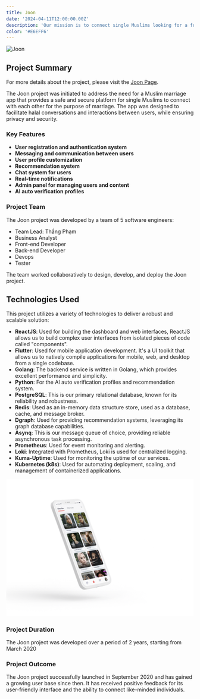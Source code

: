 ```yaml
---
title: Joon
date: '2024-04-11T12:00:00.00Z'
description: 'Our mission is to connect single Muslims looking for a fulfilling Marriage'
color: '#E6EFF6'
---
```


![Joon](./joon-4.png)

## Project Summary
For more details about the project, please visit the [Joon Page](https://myjoon.app/).

The Joon project was initiated to address the need for a Muslim marriage app that provides a safe and secure platform for single Muslims to connect with each other for the purpose of marriage. The app was designed to facilitate halal conversations and interactions between users, while ensuring privacy and security.


### Key Features

- **User registration and authentication system**
- **Messaging and communication between users**
- **User profile customization**
- **Recommendation system**
- **Chat system for users**
- **Real-time notifications**
- **Admin panel for managing users and content**
- **AI auto verification profiles**

### Project Team

The Joon project was developed by a team of 5 software engineers:

- Team Lead: Thắng Phạm 
- Business Analyst
- Front-end Developer
- Back-end Developer
- Devops
- Tester

The team worked collaboratively to design, develop, and deploy the Joon project.

## Technologies Used

This project utilizes a variety of technologies to deliver a robust and scalable solution:
- **ReactJS**: Used for building the dashboard and web interfaces, ReactJS allows us to build complex user interfaces from isolated pieces of code called "components".
- **Flutter**: Used for mobile application development. It's a UI toolkit that allows us to natively compile applications for mobile, web, and desktop from a single codebase.
- **Golang**: The backend service is written in Golang, which provides excellent performance and simplicity.
- **Python**: For the AI auto verification profiles and recommendation system.
- **PostgreSQL**: This is our primary relational database, known for its reliability and robustness.
- **Redis**: Used as an in-memory data structure store, used as a database, cache, and message broker.
- **Dgraph**: Used for providing recommendation systems, leveraging its graph database capabilities.
- **Asynq**: This is our message queue of choice, providing reliable asynchronous task processing.
- **Prometheus**: Used for event monitoring and alerting.
- **Loki**: Integrated with Prometheus, Loki is used for centralized logging.
- **Kuma-Uptime**: Used for monitoring the uptime of our services.
- **Kubernetes (k8s)**: Used for automating deployment, scaling, and management of containerized applications.

![Joon](./joon-2.png)

### Project Duration

The Joon project was developed over a period of 2 years, starting from March 2020


### Project Outcome

The Joon project successfully launched in September 2020 and has gained a growing user base since then. It has received positive feedback for its user-friendly interface and the ability to connect like-minded individuals.

